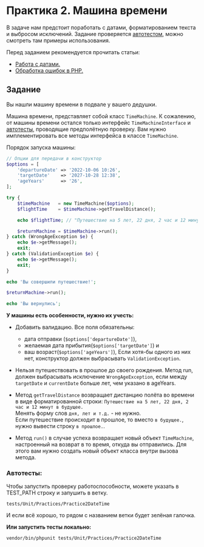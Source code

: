 # Практика 2. Машина времени

В задаче нам предстоит поработать с датами, форматированием текста и выбросом исключений.
Задание проверяется [автотестом](/tests/Unit/Practices/Practice2DateTime/TimeMachineTest.php), можно смотреть там примеры использования.

Перед заданием рекомендуется прочитать статьи:
- [Работа с датами.](https://github.com/Kolesa-Education/backend-articles/blob/master/php/dates.md)
- [Обработка ошибок в PHP.](https://github.com/Kolesa-Education/backend-articles/blob/master/php/exceptions.md)

## Задание
Вы нашли машину времени в подвале у вашего дедушки.

Машина времени, представляет собой класс `TimeMachine`.
К сожалению, от машины времени остался только интерфейс `TimeMachineInterface` и [автотесты](/tests/Unit/Practices/Practice2DateTime/TimeMachineTest.php), проводящие предполётную проверку.
Вам нужно имплементировать все методы интерфейса в классе `TimeMachine`.

Порядок запуска машины:
```php
// Опции для передачи в конструктор
$options = [
    'departureDate' => '2022-10-06 10:26',
    'targetDate'    => '2027-10-28 12:38',
    'ageYears'      => '26',
];

try {
    $timeMachine   = new TimeMachine($options);
    $flightTime    = $timeMachine->getTravelDistance();

    echo $flightTime; // "Путешествие на 5 лет, 22 дня, 2 час и 12 минут в будущее."

    $returnMachine = $timeMachine->run();
} catch (WrongAgeException $e) {
    echo $e->getMessage();
    exit;
} catch (ValidationException $e) {
    echo $e->getMessage();
    exit;
}

echo 'Вы совершили путешествие!';

$returnMachine->run();

echo 'Вы вернулись';
```

**У машины есть особенности, нужно их учесть:**
- Добавить валидацию. Все поля обязательны:
  - дата отправки (`$options['departureDate']`), 
  - желаемая дата прибытия(`$options['targetDate']`) и 
  - ваш возраст(`$options['ageYears']`),
  Если хотя-бы одного из них нет, конструктор должен выбрасывать `ValidationException`.


- Нельзя путешествовать в прошлое до своего рождения. Метод run, должен выбрасывать исключение `WrongAgeException`, если между `targetDate` и `currentDate` больше лет, чем указано в ageYears. 


- Метод `getTravelDistance` возвращает дистанцию полёта во времени в виде форматированной строки:
  ```Путешествие на 5 лет, 22 дня, 2 час и 12 минут в будущее.```  
   Менять форму слов `дня, лет и т.д.` - не нужно.   
   Если путешествие происходит в прошлое, то вместо `в будущее.`, нужно вывести строку `в прошлое.`. 


- Метод `run()` в случае успеха возвращает новый объект `TimeMachine`, настроенный на возврат в то время, откуда вы отправились. Для этого вам нужно создать новый объект класса внутри вызова метода.

### Автотесты:
Чтобы запустить проверку работоспособности, можете указать в TEST_PATH строку и запушить в ветку.
```
tests/Unit/Practices/Practice2DateTime
```
И если всё хорошо, то рядом с названием ветки будет зелёная галочка.

**Или запустить тесты локально:**
```
vendor/bin/phpunit tests/Unit/Practices/Practice2DateTime
```

